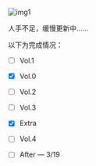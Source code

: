 ![img1](./docs/img1.avif)

人手不足，缓慢更新中……

以下为完成情况：

- [ ] Vol.1

- [x] Vol.0

- [ ] Vol.2

- [ ] Vol.3

- [x] Extra

- [ ] Vol.4

- [ ] After — 3/19

